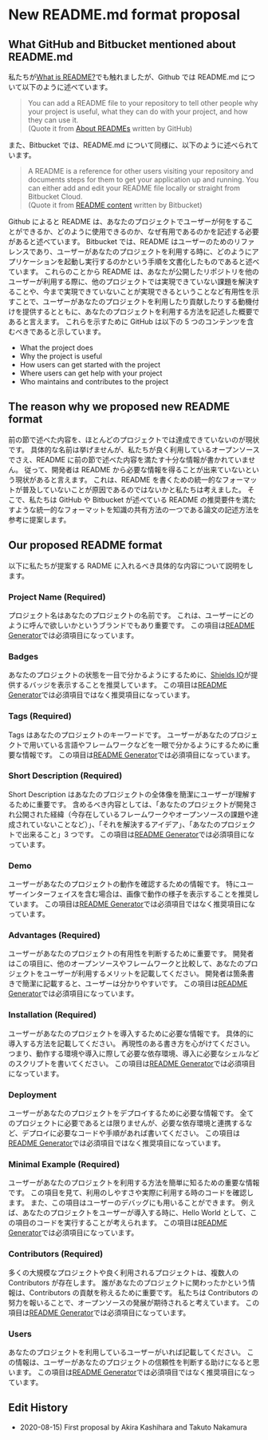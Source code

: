 # New README.md format proposal

<!-- ここに、GithubとかBitbucketではこういうことをいわれているので、自分たちはこういうことレイアウトを提案します -->

## What GitHub and Bitbucket mentioned about README.md

私たちが[What is README?](https://leadyou.hacknock.com)でも触れましたが、Github では README.md について以下のように述べています。

> You can add a README file to your repository to tell other people why your project is useful, what they can do with your project, and how they can use it.  
> (Quote it from [About READMEs](https://docs.github.com/en/github/creating-cloning-and-archiving-repositories/about-readmes) written by GitHub)

また、Bitbucket では、README.md について同様に、以下のように述べられています。

> A README is a reference for other users visiting your repository and documents steps for them to get your application up and running. You can either add and edit your README file locally or straight from Bitbucket Cloud.  
> (Quote it from [README content](https://support.atlassian.com/bitbucket-cloud/docs/readme-content/) written by Bitbucket)

Github によると README は、あなたのプロジェクトでユーザーが何をすることができるか、どのように使用できるのか、なぜ有用であるのかを記述する必要があると述べています。
Bitbucket では、README はユーザーのためのリファレンスであり、ユーザーがあなたのプロジェクトを利用する時に、どのようにアプリケーションを起動し実行するのかという手順を文書化したものであると述べています。
これらのことから README は、あなたが公開したリポジトリを他のユーザーが利用する際に、他のプロジェクトでは実現できていない課題を解決することや、今まで実現できていないことが実現できるということなど有用性を示すことで、ユーザーがあなたのプロジェクトを利用したり貢献したりする動機付けを提供するとともに、あなたのプロジェクトを利用する方法を記述した概要であると言えます。
これらを示すために GitHub は以下の 5 つのコンテンツを含むべきであると示しています。

- What the project does
- Why the project is useful
- How users can get started with the project
- Where users can get help with your project
- Who maintains and contributes to the project

## The reason why we proposed new README format

前の節で述べた内容を、ほとんどのプロジェクトでは達成できていないのが現状です。
具体的な名前は挙げませんが、私たちが良く利用しているオープンソースでさえ、README に前の節で述べた内容を満たす十分な情報が書かれていません。
従って、開発者は README から必要な情報を得ることが出来ていないという現状があると言えます。
これは、README を書くための統一的なフォーマットが普及していないことが原因であるのではないかと私たちは考えました。
そこで、私たちは GitHub や Bitbucket が述べている README の推奨要件を満たすような統一的なフォーマットを知識の共有方法の一つである論文の記述方法を参考に提案します。

## Our proposed README format

以下に私たちが提案する RADME に入れるべき具体的な内容について説明をします。

### Project Name (Required)

プロジェクト名はあなたのプロジェクトの名前です。
これは、ユーザーにどのように呼んで欲しいかというブランドでもあり重要です。
この項目は[README Generator](https://generator.hacknock.com)では必須項目になっています。

### Badges

あなたのプロジェクトの状態を一目で分かるようにするために、[Shields IO](https://shields.io/)が提供するバッジを表示することを推奨しています。
この項目は[README Generator](https://generator.hacknock.com)では必須項目ではなく推奨項目になっています。

### Tags (Required)

Tags はあなたのプロジェクトのキーワードです。
ユーザーがあなたのプロジェクトで用いている言語やフレームワークなどを一眼で分かるようにするために重要な情報です。
この項目は[README Generator](https://generator.hacknock.com)では必須項目になっています。

### Short Description (Required)

Short Description はあなたのプロジェクトの全体像を簡潔にユーザーが理解するために重要です。
含めるべき内容としては、「あなたのプロジェクトが開発され公開された経緯（今存在しているフレームワークやオープンソースの課題や達成されていないことなど）」、「それを解決するアイデア」、「あなたのプロジェクトで出来ること」3 つです。
この項目は[README Generator](https://generator.hacknock.com)では必須項目になっています。

### Demo

ユーザーがあなたのプロジェクトの動作を確認するための情報です。
特にユーザーインターフェイスを含む場合は、画像で動作の様子を表示することを推奨しています。
この項目は[README Generator](https://generator.hacknock.com)では必須項目ではなく推奨項目になっています。

### Advantages (Required)

ユーザーがあなたのプロジェクトの有用性を判断するために重要です。
開発者はこの項目に、他のオープンソースやフレームワークと比較して、あなたのプロジェクトをユーザーが利用するメリットを記載してください。
開発者は箇条書きで簡潔に記載すると、ユーザーは分かりやすいです。
この項目は[README Generator](https://generator.hacknock.com)では必須項目になっています。

### Installation (Required)

ユーザーがあなたのプロジェクトを導入するために必要な情報です。
具体的に導入する方法を記載してください。
再現性のある書き方を心がけてください。つまり、動作する環境や導入に際して必要な依存環境、導入に必要なシェルなどのスクリプトを書いてください。
この項目は[README Generator](https://generator.hacknock.com)では必須項目になっています。

### Deployment

ユーザーがあなたのプロジェクトをデプロイするために必要な情報です。
全てのプロジェクトに必要であるとは限りませんが、必要な依存環境と連携するなど、デプロイに必要なコードや手順があれば書いてください。
この項目は[README Generator](https://generator.hacknock.com)では必須項目ではなく推奨項目になっています。

### Minimal Example (Required)

ユーザーがあなたのプロジェクトを利用する方法を簡単に知るための重要な情報です。
この項目を見て、利用のしやすさや実際に利用する時のコードを確認します。
また、この項目はユーザーのデバッグにも用いることができます。
例えば、あなたのプロジェクトをユーザーが導入する時に、Hello World として、この項目のコードを実行することが考えられます。
この項目は[README Generator](https://generator.hacknock.com)では必須項目になっています。

### Contributors (Required)

多くの大規模なプロジェクトや良く利用されるプロジェクトは、複数人の Contributors が存在します。
誰があなたのプロジェクトに関わったかという情報は、Contributors の貢献を称えるために重要です。
私たちは Contributors の努力を報いることで、オープンソースの発展が期待されると考えています。
この項目は[README Generator](https://generator.hacknock.com)では必須項目になっています。

### Users

あなたのプロジェクトを利用しているユーザーがいれば記載してください。
この情報は、ユーザーがあなたのプロジェクトの信頼性を判断する助けになると思います。
この項目は[README Generator](https://generator.hacknock.com)では必須項目ではなく推奨項目になっています。

## Edit History

- 2020-08-15) First proposal by Akira Kashihara and Takuto Nakamura
